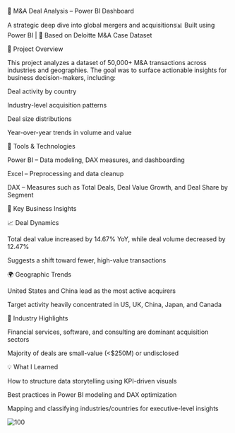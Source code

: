 💼 M&A Deal Analysis – Power BI Dashboard

A strategic deep dive into global mergers and acquisitions📊 Built using Power BI | 🧠 Based on Deloitte M&A Case Dataset

📍 Project Overview

This project analyzes a dataset of 50,000+ M&A transactions across industries and geographies. The goal was to surface actionable insights for business decision-makers, including:

Deal activity by country

Industry-level acquisition patterns

Deal size distributions

Year-over-year trends in volume and value

🔧 Tools & Technologies

Power BI – Data modeling, DAX measures, and dashboarding

Excel – Preprocessing and data cleanup

DAX – Measures such as Total Deals, Deal Value Growth, and Deal Share by Segment

🌟 Key Business Insights

📈 Deal Dynamics

Total deal value increased by 14.67% YoY, while deal volume decreased by 12.47%

Suggests a shift toward fewer, high-value transactions

🌍 Geographic Trends

United States and China lead as the most active acquirers

Target activity heavily concentrated in US, UK, China, Japan, and Canada

🏢 Industry Highlights

Financial services, software, and consulting are dominant acquisition sectors

Majority of deals are small-value (<$250M) or undisclosed

💡 What I Learned

How to structure data storytelling using KPI-driven visuals

Best practices in Power BI modeling and DAX optimization

Mapping and classifying industries/countries for executive-level insights

![100](https://github.com/user-attachments/assets/47c969da-6aab-4baf-bda5-aea002a9155e)



